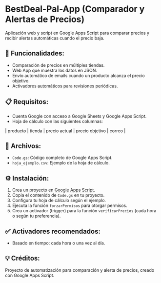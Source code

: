 
# BestDeal-Pal-App (Comparador y Alertas de Precios)

Aplicación web y script en Google Apps Script para comparar precios y recibir alertas automáticas cuando el precio baja.

## 🚀 Funcionalidades:
- Comparación de precios en múltiples tiendas.
- Web App que muestra los datos en JSON.
- Envío automático de emails cuando un producto alcanza el precio objetivo.
- Activadores automáticos para revisiones periódicas.

## 📋 Requisitos:
- Cuenta Google con acceso a Google Sheets y Google Apps Script.
- Hoja de cálculo con las siguientes columnas:

| producto | tienda | precio actual | precio objetivo | correo |

## 📄 Archivos:
- `Code.gs`: Código completo de Google Apps Script.
- `hoja_ejemplo.csv`: Ejemplo de la hoja de cálculo.
  
## ⚙️ Instalación:
1. Crea un proyecto en [Google Apps Script](https://script.google.com).
2. Copia el contenido de `Code.gs` en tu proyecto.
3. Configura tu hoja de cálculo según el ejemplo.
4. Ejecuta la función `forzarPermisos` para otorgar permisos.
5. Crea un activador (trigger) para la función `verificarPrecios` (cada hora o según tu preferencia).

## ✅ Activadores recomendados:
- Basado en tiempo: cada hora o una vez al día.

## 💡 Créditos:
Proyecto de automatización para comparación y alerta de precios, creado con Google Apps Script.
